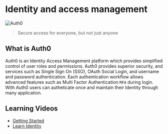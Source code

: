 # Identity and access management

![Auth0](https://bcw.blob.core.windows.net/public/downloads/233596272315699)

> Secure access for everyone, but not just anyone

## What is Auth0

Auth0 is an Identity Access Management platform which provides simplified control of user roles and permissions. Auth0 provides superior security, and services such as Single Sign On (SSO), OAuth Social Login, and username and password authentication. Each authentication workflow allows advanced features such as Multi Factor Authentication `MFA` during login. With Auth0 users can autheticate once and maintain their Identity through many application.

## Learning Videos
- [Getting Started](https://auth0.com/docs/videos/get-started-series)
- [Learn Identity](https://auth0.com/docs/videos/learn-identity-series)